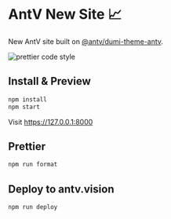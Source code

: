 # AntV New Site 📈

New AntV site built on [@antv/dumi-theme-antv](https://github.com/antvis/dumi-theme-antv).

![prettier code style](https://img.shields.io/badge/code_style-prettier-ff69b4.svg?style=flat-square)

## Install & Preview

```bash
npm install
npm start
```

Visit https://127.0.0.1:8000

## Prettier

```bash
npm run format
```

## Deploy to antv.vision

```bash
npm run deploy
```

